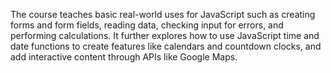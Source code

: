 The course teaches basic real-world uses for JavaScript such as creating forms and form fields, reading data, checking input for errors, and performing calculations. It further explores how to use JavaScript time and date functions to create features like calendars and countdown clocks, and add interactive content through APIs like Google Maps.
